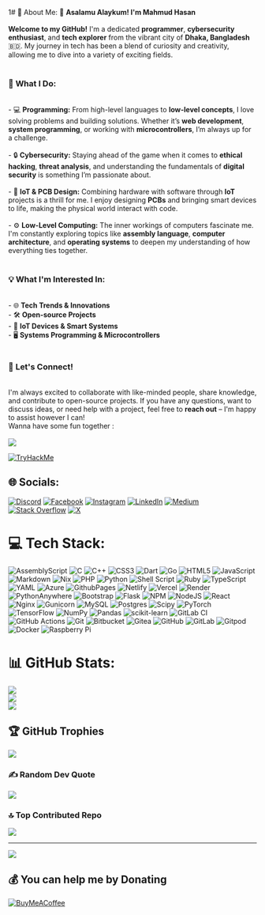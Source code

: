 1# 💫 About Me:
👋 **Asalamu Alaykum! I'm Mahmud Hasan**<br><br>**Welcome to my GitHub!** I'm a dedicated **programmer**, **cybersecurity enthusiast**, and **tech explorer** from the vibrant city of **Dhaka, Bangladesh** 🇧🇩. My journey in tech has been a blend of curiosity and creativity, allowing me to dive into a variety of exciting fields. <br><br>
### 🌟 **What I Do:**<br>
<br>- 💻 **Programming:** From high-level languages to **low-level concepts**, I love solving problems and building solutions. Whether it’s **web development**, **system programming**, or working with **microcontrollers**, I’m always up for a challenge.<br>  <br>- 🔒 **Cybersecurity:** Staying ahead of the game when it comes to **ethical hacking**, **threat analysis**, and understanding the fundamentals of **digital security** is something I’m passionate about.<br><br>- 🔧 **IoT & PCB Design:** Combining hardware with software through **IoT** projects is a thrill for me. I enjoy designing **PCBs** and bringing smart devices to life, making the physical world interact with code.<br><br>- ⚙️ **Low-Level Computing:** The inner workings of computers fascinate me. I'm constantly exploring topics like **assembly language**, **computer architecture**, and **operating systems** to deepen my understanding of how everything ties together.<br><br>
### 💡 **What I'm Interested In:**<br>
<br>- 🌐 **Tech Trends & Innovations**<br>- 🛠️ **Open-source Projects**<br>- 📡 **IoT Devices & Smart Systems**<br>- 🖥️ **Systems Programming & Microcontrollers**<br><br>
### 🤝 **Let's Connect!**<br>
<br>I'm always excited to collaborate with like-minded people, share knowledge, and contribute to open-source projects. If you have any questions, want to discuss ideas, or need help with a project, feel free to **reach out** – I'm happy to assist however I can!<br> Wanna have some fun together : <br> <br> 
<a href="https://codewars.com/users/MAHMUD1223"><img src="https://www.codewars.com/users/MAHMUD1223/badges/large"></a>
<br>

[![TryHackMe](https://tryhackme-badges.s3.amazonaws.com/mahmud1223.png)](https://tryhackme.com/p/mahmud1223)

## 🌐 Socials:
[![Discord](https://img.shields.io/badge/Discord-%237289DA.svg?logo=discord&logoColor=white)](https://discord.gg/cFdaxy4b2C) [![Facebook](https://img.shields.io/badge/Facebook-%231877F2.svg?logo=Facebook&logoColor=white)](https://facebook.com/100063361160289) [![Instagram](https://img.shields.io/badge/Instagram-%23E4405F.svg?logo=Instagram&logoColor=white)](https://instagram.com/mahmud__1223) [![LinkedIn](https://img.shields.io/badge/LinkedIn-%230077B5.svg?logo=linkedin&logoColor=white)](https://linkedin.com/in/mahmud1223) [![Medium](https://img.shields.io/badge/Medium-12100E?logo=medium&logoColor=white)](https://medium.com/@MAHMUD1223) [![Stack Overflow](https://img.shields.io/badge/-Stackoverflow-FE7A16?logo=stack-overflow&logoColor=white)](https://stackoverflow.com/users/20836421) [![X](https://img.shields.io/badge/X-black.svg?logo=X&logoColor=white)](https://x.com/MahmuD_1223) 

# 💻 Tech Stack:
![AssemblyScript](https://img.shields.io/badge/assembly%20script-%23000000.svg?style=flat&logo=assemblyscript&logoColor=white) ![C](https://img.shields.io/badge/c-%2300599C.svg?style=flat&logo=c&logoColor=white) ![C++](https://img.shields.io/badge/c++-%2300599C.svg?style=flat&logo=c%2B%2B&logoColor=white) ![CSS3](https://img.shields.io/badge/css3-%231572B6.svg?style=flat&logo=css3&logoColor=white) ![Dart](https://img.shields.io/badge/dart-%230175C2.svg?style=flat&logo=dart&logoColor=white) ![Go](https://img.shields.io/badge/go-%2300ADD8.svg?style=flat&logo=go&logoColor=white) ![HTML5](https://img.shields.io/badge/html5-%23E34F26.svg?style=flat&logo=html5&logoColor=white) ![JavaScript](https://img.shields.io/badge/javascript-%23323330.svg?style=flat&logo=javascript&logoColor=%23F7DF1E) ![Markdown](https://img.shields.io/badge/markdown-%23000000.svg?style=flat&logo=markdown&logoColor=white) ![Nix](https://img.shields.io/badge/NIX-5277C3.svg?style=flat&logo=NixOS&logoColor=white) ![PHP](https://img.shields.io/badge/php-%23777BB4.svg?style=flat&logo=php&logoColor=white) ![Python](https://img.shields.io/badge/python-3670A0?style=flat&logo=python&logoColor=ffdd54) ![Shell Script](https://img.shields.io/badge/shell_script-%23121011.svg?style=flat&logo=gnu-bash&logoColor=white) ![Ruby](https://img.shields.io/badge/ruby-%23CC342D.svg?style=flat&logo=ruby&logoColor=white) ![TypeScript](https://img.shields.io/badge/typescript-%23007ACC.svg?style=flat&logo=typescript&logoColor=white) ![YAML](https://img.shields.io/badge/yaml-%23ffffff.svg?style=flat&logo=yaml&logoColor=151515) ![Azure](https://img.shields.io/badge/azure-%230072C6.svg?style=flat&logo=microsoftazure&logoColor=white) ![GithubPages](https://img.shields.io/badge/github%20pages-121013?style=flat&logo=github&logoColor=white) ![Netlify](https://img.shields.io/badge/netlify-%23000000.svg?style=flat&logo=netlify&logoColor=#00C7B7) ![Vercel](https://img.shields.io/badge/vercel-%23000000.svg?style=flat&logo=vercel&logoColor=white) ![Render](https://img.shields.io/badge/Render-%46E3B7.svg?style=flat&logo=render&logoColor=white) ![PythonAnywhere](https://img.shields.io/badge/pythonanywhere-%232F9FD7.svg?style=flat&logo=pythonanywhere&logoColor=151515) ![Bootstrap](https://img.shields.io/badge/bootstrap-%238511FA.svg?style=flat&logo=bootstrap&logoColor=white) ![Flask](https://img.shields.io/badge/flask-%23000.svg?style=flat&logo=flask&logoColor=white) ![NPM](https://img.shields.io/badge/NPM-%23CB3837.svg?style=flat&logo=npm&logoColor=white) ![NodeJS](https://img.shields.io/badge/node.js-6DA55F?style=flat&logo=node.js&logoColor=white) ![React](https://img.shields.io/badge/react-%2320232a.svg?style=flat&logo=react&logoColor=%2361DAFB) ![Nginx](https://img.shields.io/badge/nginx-%23009639.svg?style=flat&logo=nginx&logoColor=white) ![Gunicorn](https://img.shields.io/badge/gunicorn-%298729.svg?style=flat&logo=gunicorn&logoColor=white) ![MySQL](https://img.shields.io/badge/mysql-4479A1.svg?style=flat&logo=mysql&logoColor=white) ![Postgres](https://img.shields.io/badge/postgres-%23316192.svg?style=flat&logo=postgresql&logoColor=white) ![Scipy](https://img.shields.io/badge/SciPy-%230C55A5.svg?style=flat&logo=scipy&logoColor=%white) ![PyTorch](https://img.shields.io/badge/PyTorch-%23EE4C2C.svg?style=flat&logo=PyTorch&logoColor=white) ![TensorFlow](https://img.shields.io/badge/TensorFlow-%23FF6F00.svg?style=flat&logo=TensorFlow&logoColor=white) ![NumPy](https://img.shields.io/badge/numpy-%23013243.svg?style=flat&logo=numpy&logoColor=white) ![Pandas](https://img.shields.io/badge/pandas-%23150458.svg?style=flat&logo=pandas&logoColor=white) ![scikit-learn](https://img.shields.io/badge/scikit--learn-%23F7931E.svg?style=flat&logo=scikit-learn&logoColor=white) ![GitLab CI](https://img.shields.io/badge/gitlab%20CI-%23181717.svg?style=flat&logo=gitlab&logoColor=white) ![GitHub Actions](https://img.shields.io/badge/github%20actions-%232671E5.svg?style=flat&logo=githubactions&logoColor=white) ![Git](https://img.shields.io/badge/git-%23F05033.svg?style=flat&logo=git&logoColor=white) ![Bitbucket](https://img.shields.io/badge/bitbucket-%230047B3.svg?style=flat&logo=bitbucket&logoColor=white) ![Gitea](https://img.shields.io/badge/Gitea-34495E?style=flat&logo=gitea&logoColor=5D9425) ![GitHub](https://img.shields.io/badge/github-%23121011.svg?style=flat&logo=github&logoColor=white) ![GitLab](https://img.shields.io/badge/gitlab-%23181717.svg?style=flat&logo=gitlab&logoColor=white) ![Gitpod](https://img.shields.io/badge/gitpod-f06611.svg?style=flat&logo=gitpod&logoColor=white) ![Docker](https://img.shields.io/badge/docker-%230db7ed.svg?style=flat&logo=docker&logoColor=white) ![Raspberry Pi](https://img.shields.io/badge/-RaspberryPi-C51A4A?style=flat&logo=Raspberry-Pi)
# 📊 GitHub Stats:
![](https://github-readme-stats.vercel.app/api?username=mahmud1223&theme=highcontrast&hide_border=true&include_all_commits=false&count_private=false)<br/>
![](https://github-readme-streak-stats.herokuapp.com/?user=mahmud1223&theme=highcontrast&hide_border=true)<br/>
![](https://github-readme-stats.vercel.app/api/top-langs/?username=mahmud1223&theme=highcontrast&hide_border=true&include_all_commits=false&count_private=false&layout=compact)

## 🏆 GitHub Trophies
![](https://github-profile-trophy.vercel.app/?username=mahmud1223&theme=bear&no-frame=false&no-bg=true&margin-w=4)

### ✍️ Random Dev Quote
![](https://quotes-github-readme.vercel.app/api?type=vetical&theme=merko)

### 🔝 Top Contributed Repo
![](https://github-contributor-stats.vercel.app/api?username=mahmud1223&limit=5&theme=synthwave&combine_all_yearly_contributions=true)

---
[![](https://visitcount.itsvg.in/api?id=mahmud1223&icon=0&color=0)](https://visitcount.itsvg.in)

  ## 💰 You can help me by Donating
  [![BuyMeACoffee](https://img.shields.io/badge/Buy%20Me%20a%20Coffee-ffdd00?style=for-the-badge&logo=buy-me-a-coffee&logoColor=black)](https://buymeacoffee.com/mahmud) 
